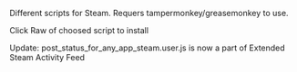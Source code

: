 
Different scripts for Steam. Requers tampermonkey/greasemonkey to use.

Click Raw of choosed script to install

Update: post_status_for_any_app_steam.user.js is now a part of Extended Steam Activity Feed
